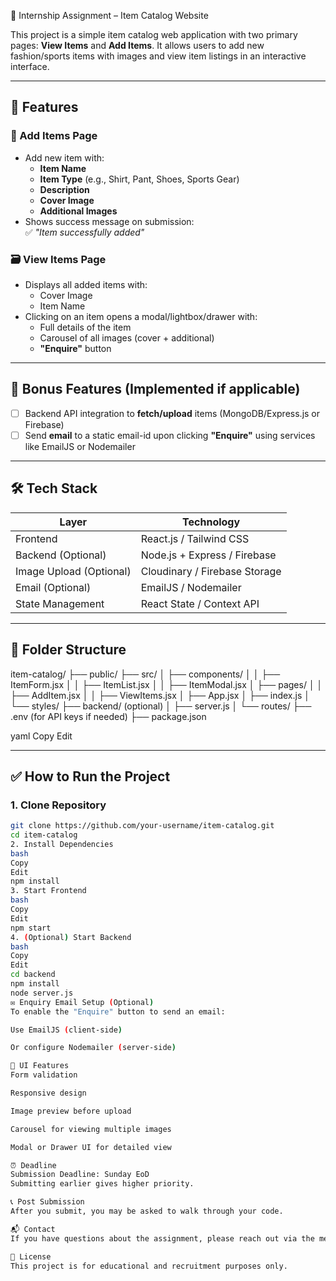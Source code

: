 🧾 Internship Assignment – Item Catalog Website

This project is a simple item catalog web application with two primary pages: **View Items** and **Add Items**. It allows users to add new fashion/sports items with images and view item listings in an interactive interface.

---

## 🚀 Features

### 📄 Add Items Page
- Add new item with:
  - **Item Name**
  - **Item Type** (e.g., Shirt, Pant, Shoes, Sports Gear)
  - **Description**
  - **Cover Image**
  - **Additional Images**
- Shows success message on submission:  
  ✅ *"Item successfully added"*

### 🗃 View Items Page
- Displays all added items with:
  - Cover Image
  - Item Name
- Clicking on an item opens a modal/lightbox/drawer with:
  - Full details of the item
  - Carousel of all images (cover + additional)
  - **"Enquire"** button

---

## 💎 Bonus Features (Implemented if applicable)
- [ ] Backend API integration to **fetch/upload** items (MongoDB/Express.js or Firebase)
- [ ] Send **email** to a static email-id upon clicking **"Enquire"** using services like EmailJS or Nodemailer

---

## 🛠️ Tech Stack

| Layer      | Technology          |
|------------|---------------------|
| Frontend   | React.js / Tailwind CSS |
| Backend (Optional) | Node.js + Express / Firebase |
| Image Upload (Optional) | Cloudinary / Firebase Storage |
| Email (Optional) | EmailJS / Nodemailer |
| State Management | React State / Context API |

---

## 📁 Folder Structure

item-catalog/
├── public/
├── src/
│ ├── components/
│ │ ├── ItemForm.jsx
│ │ ├── ItemList.jsx
│ │ ├── ItemModal.jsx
│ ├── pages/
│ │ ├── AddItem.jsx
│ │ ├── ViewItems.jsx
│ ├── App.jsx
│ ├── index.js
│ └── styles/
├── backend/ (optional)
│ ├── server.js
│ └── routes/
├── .env (for API keys if needed)
├── package.json

yaml
Copy
Edit

---

## ✅ How to Run the Project

### 1. Clone Repository
```bash
git clone https://github.com/your-username/item-catalog.git
cd item-catalog
2. Install Dependencies
bash
Copy
Edit
npm install
3. Start Frontend
bash
Copy
Edit
npm start
4. (Optional) Start Backend
bash
Copy
Edit
cd backend
npm install
node server.js
✉️ Enquiry Email Setup (Optional)
To enable the "Enquire" button to send an email:

Use EmailJS (client-side)

Or configure Nodemailer (server-side)

📸 UI Features
Form validation

Responsive design

Image preview before upload

Carousel for viewing multiple images

Modal or Drawer UI for detailed view

⏰ Deadline
Submission Deadline: Sunday EoD
Submitting earlier gives higher priority.

📞 Post Submission
After you submit, you may be asked to walk through your code.

📬 Contact
If you have questions about the assignment, please reach out via the method your recruiter provided.

📄 License
This project is for educational and recruitment purposes only.
